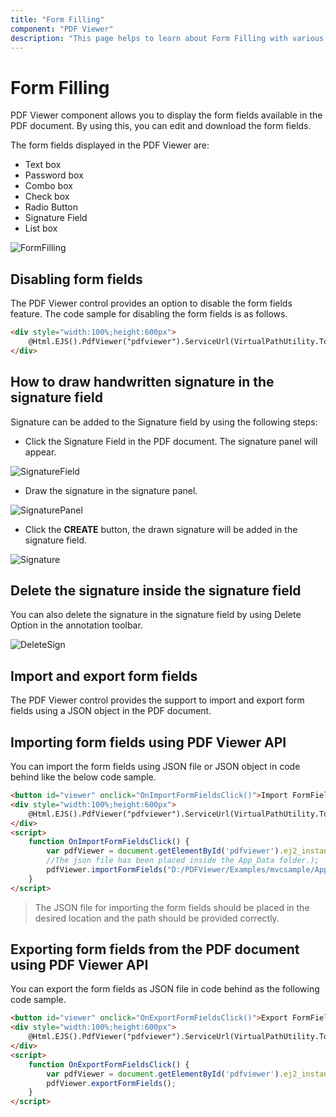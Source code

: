 ```yaml
---
title: "Form Filling"
component: "PDF Viewer"
description: "This page helps to learn about Form Filling with various form fields in the ASP.NET MVC PDF Viewer component."
---
```


# Form Filling

PDF Viewer component allows you to display the form fields available in the PDF document. By using this, you can edit and download the form fields.

The form fields displayed in the PDF Viewer are:

* Text box
* Password box
* Combo box
* Check box
* Radio Button
* Signature Field
* List box

![FormFilling](../../pdfviewer/images/formfilling.png)

## Disabling form fields

The PDF Viewer control provides an option to disable the form fields feature. The code sample for disabling the form fields is as follows.

```html
<div style="width:100%;height:600px">
    @Html.EJS().PdfViewer("pdfviewer").ServiceUrl(VirtualPathUtility.ToAbsolute("~/PdfViewer/")).EnableFormFields(false).DocumentPath("FormFillingDocument.pdf").Render()
</div>
```

## How to draw handwritten signature in the signature field

Signature can be added to the Signature field by using the following steps:

* Click the Signature Field in the PDF document. The signature panel will appear.

![SignatureField](../../pdfviewer/images/signaturefield.png)

* Draw the signature in the signature panel.

![SignaturePanel](../../pdfviewer/images/signature.png)

* Click the **CREATE** button, the drawn signature will be added in the signature field.

![Signature](../../pdfviewer/images/sign.png)

## Delete the signature inside the signature field

You can also delete the signature in the signature field by using Delete Option in the annotation toolbar.

![DeleteSign](../../pdfviewer/images/deletesign.png)

## Import and export form fields

The PDF Viewer control provides the support to import and export form fields using a JSON object in the PDF document.

## Importing form fields using PDF Viewer API

You can import the form fields using JSON file or JSON object in code behind like the below code sample.

```html
<button id="viewer" onclick="OnImportFormFieldsClick()">Import FormFields</button>
<div style="width:100%;height:600px">
    @Html.EJS().PdfViewer("pdfviewer").ServiceUrl(VirtualPathUtility.ToAbsolute("~/PdfViewer/")).DocumentPath("FormFillingDocument.pdf").Render()
</div>
<script>
    function OnImportFormFieldsClick() {
        var pdfViewer = document.getElementById('pdfviewer').ej2_instances[0];
        //The json file has been placed inside the App_Data folder.);
        pdfViewer.importFormFields("D:/PDFViewer/Examples/mvcsample/App_Data/ImportFormFields.json");
    }
</script>
```

>The JSON file for importing the form fields should be placed in the desired location and the path should be provided correctly.

## Exporting form fields from the PDF document using PDF Viewer API

You can export the form fields as JSON file in code behind as the following code sample.

```html
<button id="viewer" onclick="OnExportFormFieldsClick()">Export FormFields</button>
<div style="width:100%;height:600px">
    @Html.EJS().PdfViewer("pdfviewer").ServiceUrl(VirtualPathUtility.ToAbsolute("~/PdfViewer/")).DocumentPath("FormFillingDocument.pdf").Render()
</div>
<script>
    function OnExportFormFieldsClick() {
        var pdfViewer = document.getElementById('pdfviewer').ej2_instances[0];
        pdfViewer.exportFormFields();
    }
</script>
```